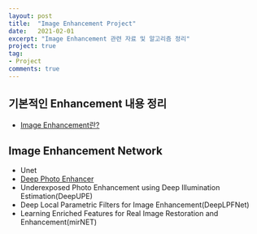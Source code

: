 ```yaml
---
layout: post
title:  "Image Enhancement Project"
date:   2021-02-01
excerpt: "Image Enhancement 관련 자료 및 알고리즘 정리"
project: true
tag:
- Project
comments: true
---
```


## 기본적인 Enhancement 내용 정리
 - <a href="/image_enhance_1st">Image Enhancement란?</a>

## Image Enhancement Network
 - Unet
 - <a href="/dpe_part1">Deep Photo Enhancer</a> 
 - Underexposed Photo Enhancement using Deep Illumination Estimation(DeepUPE)
 -  Deep Local Parametric Filters for Image Enhancement(DeepLPFNet)
 - Learning Enriched Features for Real Image Restoration and Enhancement(mirNET)

